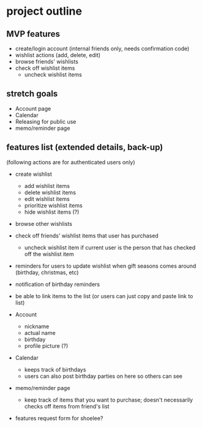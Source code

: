 # project outline

## MVP features

- create/login account (internal friends only, needs confirmation code)
- wishlist actions (add, delete, edit)
- browse friends' wishlists
- check off wishlist items
  - uncheck wishlist items

## stretch goals

- Account page
- Calendar
- Releasing for public use
- memo/reminder page


## features list (extended details, back-up)

(following actions are for authenticated users only)
- create wishlist
  - add wishlist items
  - delete wishlist items
  - edit wishlist items
  - prioritize wishlist items
  - hide wishlist items (?)
- browse other wishlists 
- check off friends' wishlist items that user has purchased
  - uncheck wishlist item if current user is the person that has checked off the wishlist item
- reminders for users to update wishlist when gift seasons comes around (birthday, christmas, etc)
- notification of birthday reminders
- be able to link items to the list (or users can just copy and paste link to list)

- Account
  - nickname
  - actual name
  - birthday
  - profile picture (?)
- Calendar
  - keeps track of birthdays
  - users can also post birthday parties on here so others can see
- memo/reminder page
  - keep track of items that you want to purchase; doesn't necessarily checks off items from friend's list
  

- features request form for shoelee?
